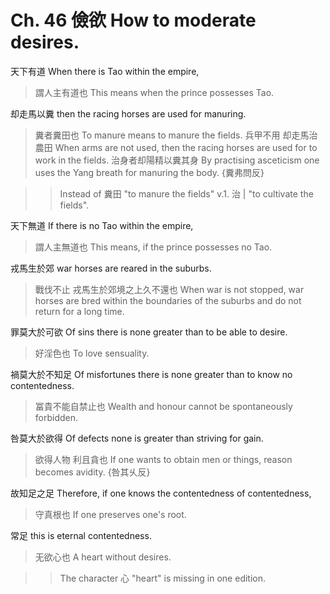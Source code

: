 # Ch. 46 儉欲 How to moderate desires.

天下有道
When there is Tao within the empire,

> 謂人主有道也
This means when the prince possesses Tao.

却走馬以糞
then the racing horses are used for manuring.

> 糞者糞田也
To manure means to manure the fields.
兵甲不用
却走馬治農田
When arms are not used,
then the racing horses are used for to work in the fields.
治身者却陽精以糞其身
By practising asceticism one uses the Yang breath for manuring the body.
{糞弗問反}

>> Instead of 糞田 "to manure the fields" v.1. 治 | "to cultivate the fields".

天下無道
If there is no Tao within the empire,

> 謂人主無道也
This means, if the prince possesses no Tao.

戎馬生於郊
war horses are reared in the suburbs.

> 戰伐不止
戎馬生於郊境之上久不還也
When war is not stopped,
war horses are bred within the boundaries of the suburbs and do not return for a long time.

罪莫大於可欲
Of sins there is none greater than to be able to desire.

> 好淫色也
To love sensuality.

禍莫大於不知足
Of misfortunes there is none greater than to know no contentedness.

> 冨貴不能自禁止也
Wealth and honour cannot be spontaneously forbidden.

咎莫大於欲得
Of defects none is greater than striving for gain.

> 欲得人物
利且貪也
If one wants to obtain men or things,
reason becomes avidity.
{咎其乆反}

故知足之足
Therefore, if one knows the contentedness of contentedness,

> 守真根也
If one preserves one's root.

常足
this is eternal contentedness.

> 无欲心也
A heart without desires.

>> The character 心 "heart" is missing in one edition.
